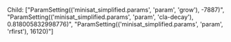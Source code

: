 Child: ["ParamSetting(('minisat_simplified.params', 'param', 'grow'), -7887)", "ParamSetting(('minisat_simplified.params', 'param', 'cla-decay'), 0.818005832998776)", "ParamSetting(('minisat_simplified.params', 'param', 'rfirst'), 16120)"]